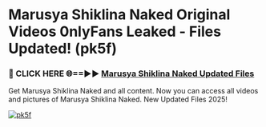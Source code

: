# Marusya Shiklina Naked Original Videos 0nlyFans Leaked - Files Updated! (pk5f)

<h3>🔴 CLICK HERE 🌐==►► <a href="https://tinyurl.com/yckcrads" rel="nofollow">Marusya Shiklina Naked Updated Files</a></h3>

Get Marusya Shiklina Naked and all content. Now you can access all videos and pictures of Marusya Shiklina Naked. New Updated Files 2025!

[![pk5f](https://i.imgur.com/hpKpOFt.gif)](https://tinyurl.com/yckcrads)
